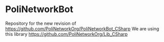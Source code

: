 # PoliNetworkBot
Repository for the new revision of https://github.com/PoliNetworkOrg/PoliNetworkBot_CSharp
We are using this library https://github.com/PoliNetworkOrg/Lib_CSharp